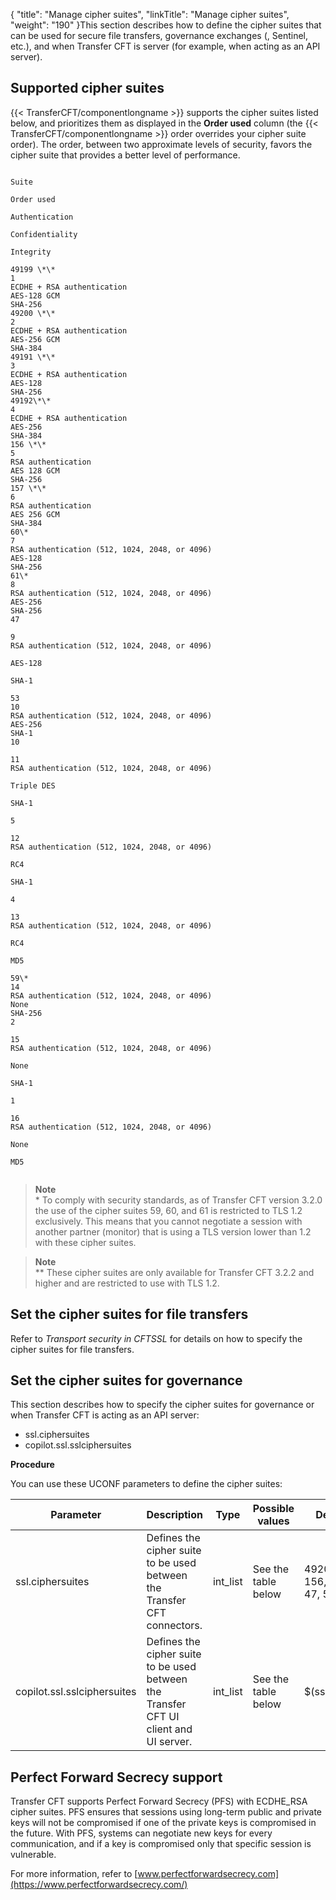 {
    "title": "Manage cipher suites",
    "linkTitle": "Manage cipher suites",
    "weight": "190"
}This section describes how to define  the cipher suites that can be used for secure file transfers, governance exchanges (, Sentinel, etc.), and when Transfer CFT is server (for example, when acting as an API server).

## Supported cipher suites

{{< TransferCFT/componentlongname  >}} supports the  cipher suites listed below, and prioritizes them as displayed in the **Order used** column (the {{< TransferCFT/componentlongname  >}} order overrides your cipher suite order). The order, between two approximate levels of security, favors the cipher suite that provides a better level of performance.

```

Suite 

Order used

Authentication 

Confidentiality 

Integrity 

49199 \*\*
1
ECDHE + RSA authentication
AES-128 GCM
SHA-256
49200 \*\*
2
ECDHE + RSA authentication
AES-256 GCM
SHA-384
49191 \*\*
3
ECDHE + RSA authentication
AES-128
SHA-256
49192\*\*
4
ECDHE + RSA authentication
AES-256
SHA-384
156 \*\*
5
RSA authentication
AES 128 GCM
SHA-256
157 \*\*
6
RSA authentication
AES 256 GCM
SHA-384
60\*
7
RSA authentication (512, 1024, 2048, or 4096)
AES-128
SHA-256
61\*
8
RSA authentication (512, 1024, 2048, or 4096)
AES-256
SHA-256
47
                        
9
RSA authentication (512, 1024, 2048, or 4096)
                        
AES-128
                        
SHA-1
                        
53
10
RSA authentication (512, 1024, 2048, or 4096)
AES-256
SHA-1
10
                        
11
RSA authentication (512, 1024, 2048, or 4096)
                        
Triple DES
                        
SHA-1
                        
5
                        
12
RSA authentication (512, 1024, 2048, or 4096)
                        
RC4
                        
SHA-1
                        
4
                        
13
RSA authentication (512, 1024, 2048, or 4096)
                        
RC4
                        
MD5
                        
59\*
14
RSA authentication (512, 1024, 2048, or 4096)
None
SHA-256
2
                        
15
RSA authentication (512, 1024, 2048, or 4096)
                        
None
                        
SHA-1
                        
1
                        
16
RSA authentication (512, 1024, 2048, or 4096) 
                        
None
                        
MD5
                        
```

> **Note**  
> \* To comply with security standards, as of Transfer CFT version 3.2.0 the use of the cipher suites 59, 60, and 61 is restricted to TLS 1.2 exclusively. This means that you cannot negotiate a session with another partner (monitor) that is using a TLS version lower than 1.2 with these cipher suites.

> **Note**  
> \*\* These cipher suites are only available for Transfer CFT 3.2.2 and higher and are restricted to use with TLS 1.2.

## Set the cipher suites for file transfers

Refer to *Transport security in CFTSSL* for details on how to specify the cipher suites for file transfers.

## Set the cipher suites for governance

This section describes how to specify the cipher suites for governance or when Transfer CFT is acting as an API server:

-   ssl.ciphersuites
-   copilot.ssl.sslciphersuites

**Procedure**

<span id="cipher_suites"></span>You can use these UCONF parameters to define the cipher suites:


| Parameter  | Description  | Type  | Possible values  | Default value  |
| --- | --- | --- | --- | --- |
| ssl.ciphersuites  | Defines the cipher suite to be used between the Transfer CFT connectors.  | int_list  | See the table below  | 49200, 49199, 156, 157, 60, 61, 47, 53  |
|  copilot.ssl.sslciphersuites  |  Defines the cipher suite to be used between the Transfer CFT UI client and UI server.  | int_list  | See the table below  | $(ssl.ciphersuites)  |


<span id="Perfect"></span>

## Perfect Forward Secrecy support

Transfer CFT supports Perfect Forward Secrecy (PFS) with ECDHE\_RSA cipher suites. PFS ensures that sessions using long-term public and private keys will not be compromised if one of the private keys is compromised in the future. With PFS, systems can negotiate new keys for every communication, and if a key is compromised only that specific session is vulnerable.

For more information, refer to [www.perfectforwardsecrecy.com](https://www.perfectforwardsecrecy.com/)
